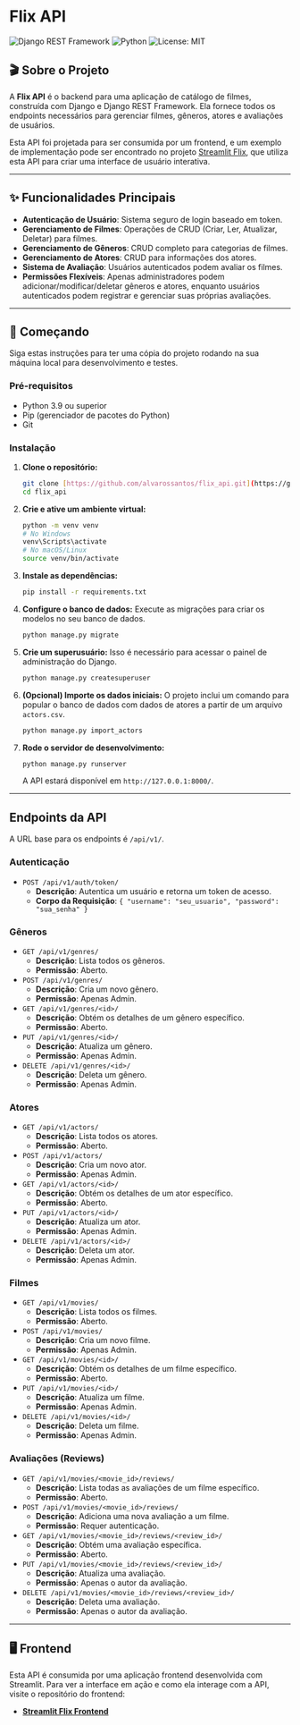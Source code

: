 # Flix API

![Django REST Framework](https://img.shields.io/badge/Django%20REST-Framework-brightgreen)
![Python](https://img.shields.io/badge/Python-3.9-blue.svg)
![License: MIT](https://img.shields.io/badge/License-MIT-yellow.svg)

## 🎬 Sobre o Projeto

A **Flix API** é o backend para uma aplicação de catálogo de filmes, construída com Django e Django REST Framework. Ela fornece todos os endpoints necessários para gerenciar filmes, gêneros, atores e avaliações de usuários.

Esta API foi projetada para ser consumida por um frontend, e um exemplo de implementação pode ser encontrado no projeto [Streamlit Flix](https://github.com/alvarossantos/streamlit_flix_api), que utiliza esta API para criar uma interface de usuário interativa.

---

## ✨ Funcionalidades Principais

- **Autenticação de Usuário**: Sistema seguro de login baseado em token.
- **Gerenciamento de Filmes**: Operações de CRUD (Criar, Ler, Atualizar, Deletar) para filmes.
- **Gerenciamento de Gêneros**: CRUD completo para categorias de filmes.
- **Gerenciamento de Atores**: CRUD para informações dos atores.
- **Sistema de Avaliação**: Usuários autenticados podem avaliar os filmes.
- **Permissões Flexíveis**: Apenas administradores podem adicionar/modificar/deletar gêneros e atores, enquanto usuários autenticados podem registrar e gerenciar suas próprias avaliações.

---

## 🚀 Começando

Siga estas instruções para ter uma cópia do projeto rodando na sua máquina local para desenvolvimento e testes.

### Pré-requisitos

- Python 3.9 ou superior
- Pip (gerenciador de pacotes do Python)
- Git

### Instalação

1. **Clone o repositório:**

   ```bash
   git clone [https://github.com/alvarossantos/flix_api.git](https://github.com/alvarossantos/flix_api.git)
   cd flix_api
   ```
2. **Crie e ative um ambiente virtual:**

   ```bash
   python -m venv venv
   # No Windows
   venv\Scripts\activate
   # No macOS/Linux
   source venv/bin/activate
   ```
3. **Instale as dependências:**

   ```bash
   pip install -r requirements.txt
   ```
4. **Configure o banco de dados:**
   Execute as migrações para criar os modelos no seu banco de dados.

   ```bash
   python manage.py migrate
   ```
5. **Crie um superusuário:**
   Isso é necessário para acessar o painel de administração do Django.

   ```bash
   python manage.py createsuperuser
   ```
6. **(Opcional) Importe os dados iniciais:**
   O projeto inclui um comando para popular o banco de dados com dados de atores a partir de um arquivo `actors.csv`.

   ```bash
   python manage.py import_actors
   ```
7. **Rode o servidor de desenvolvimento:**

   ```bash
   python manage.py runserver
   ```

   A API estará disponível em `http://127.0.0.1:8000/`.

---

## Endpoints da API

A URL base para os endpoints é `/api/v1/`.

### Autenticação

- `POST /api/v1/auth/token/`
  - **Descrição**: Autentica um usuário e retorna um token de acesso.
  - **Corpo da Requisição**: `{ "username": "seu_usuario", "password": "sua_senha" }`

### Gêneros

- `GET /api/v1/genres/`
  - **Descrição**: Lista todos os gêneros.
  - **Permissão**: Aberto.
- `POST /api/v1/genres/`
  - **Descrição**: Cria um novo gênero.
  - **Permissão**: Apenas Admin.
- `GET /api/v1/genres/<id>/`
  - **Descrição**: Obtém os detalhes de um gênero específico.
  - **Permissão**: Aberto.
- `PUT /api/v1/genres/<id>/`
  - **Descrição**: Atualiza um gênero.
  - **Permissão**: Apenas Admin.
- `DELETE /api/v1/genres/<id>/`
  - **Descrição**: Deleta um gênero.
  - **Permissão**: Apenas Admin.

### Atores

- `GET /api/v1/actors/`
  - **Descrição**: Lista todos os atores.
  - **Permissão**: Aberto.
- `POST /api/v1/actors/`
  - **Descrição**: Cria um novo ator.
  - **Permissão**: Apenas Admin.
- `GET /api/v1/actors/<id>/`
  - **Descrição**: Obtém os detalhes de um ator específico.
  - **Permissão**: Aberto.
- `PUT /api/v1/actors/<id>/`
  - **Descrição**: Atualiza um ator.
  - **Permissão**: Apenas Admin.
- `DELETE /api/v1/actors/<id>/`
  - **Descrição**: Deleta um ator.
  - **Permissão**: Apenas Admin.

### Filmes

- `GET /api/v1/movies/`
  - **Descrição**: Lista todos os filmes.
  - **Permissão**: Aberto.
- `POST /api/v1/movies/`
  - **Descrição**: Cria um novo filme.
  - **Permissão**: Apenas Admin.
- `GET /api/v1/movies/<id>/`
  - **Descrição**: Obtém os detalhes de um filme específico.
  - **Permissão**: Aberto.
- `PUT /api/v1/movies/<id>/`
  - **Descrição**: Atualiza um filme.
  - **Permissão**: Apenas Admin.
- `DELETE /api/v1/movies/<id>/`
  - **Descrição**: Deleta um filme.
  - **Permissão**: Apenas Admin.

### Avaliações (Reviews)

- `GET /api/v1/movies/<movie_id>/reviews/`
  - **Descrição**: Lista todas as avaliações de um filme específico.
  - **Permissão**: Aberto.
- `POST /api/v1/movies/<movie_id>/reviews/`
  - **Descrição**: Adiciona uma nova avaliação a um filme.
  - **Permissão**: Requer autenticação.
- `GET /api/v1/movies/<movie_id>/reviews/<review_id>/`
  - **Descrição**: Obtém uma avaliação específica.
  - **Permissão**: Aberto.
- `PUT /api/v1/movies/<movie_id>/reviews/<review_id>/`
  - **Descrição**: Atualiza uma avaliação.
  - **Permissão**: Apenas o autor da avaliação.
- `DELETE /api/v1/movies/<movie_id>/reviews/<review_id>/`
  - **Descrição**: Deleta uma avaliação.
  - **Permissão**: Apenas o autor da avaliação.

---

## 🖥️ Frontend

Esta API é consumida por uma aplicação frontend desenvolvida com Streamlit. Para ver a interface em ação e como ela interage com a API, visite o repositório do frontend:

- **[Streamlit Flix Frontend](https://github.com/alvarossantos/streamlit_flix_api)**
